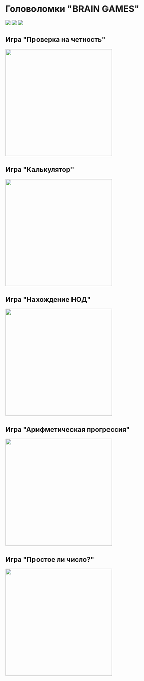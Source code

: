 # Головоломки "BRAIN GAMES"
<a href="https://codeclimate.com/github/YuliaZZZ/python-project-lvl1/maintainability"><img src="https://api.codeclimate.com/v1/badges/0feb08888d8d0fd17a8c/maintainability" /></a>
<a href="https://codeclimate.com/github/YuliaZZZ/python-project-lvl1/test_coverage"><img src="https://api.codeclimate.com/v1/badges/0feb08888d8d0fd17a8c/test_coverage" /></a>
<a href="https://travis-ci.org/YuliaZZZ/python-project-lvl1"><img src="https://travis-ci.org/YuliaZZZ/python-project-lvl1.svg?branch=master"></a>
## Игра "Проверка на четность"
<a href="https://asciinema.org/a/294640"><img src="https://asciinema.org/a/lZmJKg3TT3BWqohxSOYhMjJvH.png" width="336"/></a>
## Игра "Калькулятор"
<a href="https://asciinema.org/a/294641?theme=tango"><img src="https://asciinema.org/a/lZmJKg3TT3BWqohxSOYhMjJvH.png" width="336"/></a>
## Игра "Нахождение НОД"
<a href="https://asciinema.org/a/294642?theme=tango"><img src="https://asciinema.org/a/lZmJKg3TT3BWqohxSOYhMjJvH.png" width="336"/></a>
## Игра "Арифметическая прогрессия"
<a href="https://asciinema.org/a/294643?theme=tango"><img src="https://asciinema.org/a/lZmJKg3TT3BWqohxSOYhMjJvH.png" width="336"/></a>
## Игра "Простое ли число?"
<a href="https://asciinema.org/a/294636?theme=tango"><img src="https://asciinema.org/a/lZmJKg3TT3BWqohxSOYhMjJvH.png" width="336"/></a>
